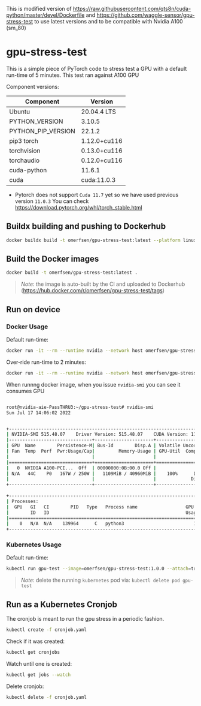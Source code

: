 This is modified version of https://raw.githubusercontent.com/qts8n/cuda-python/master/devel/Dockerfile and https://github.com/waggle-sensor/gpu-stress-test to use latest versions and to be compatible with Nvidia A100 (sm_80) 

# gpu-stress-test

This is a simple piece of PyTorch code to stress test a GPU with a default run-time of 5 minutes. This test ran against A100 GPU

Component versions:


| Component              | Version      |
| -----------            | -----------  |
| Ubuntu                 | 20.04.4 LTS  |
| PYTHON_VERSION         | 3.10.5       |
| PYTHON_PIP_VERSION     | 22.1.2       |
| pip3 torch             | 1.12.0+cu116 |
| torchvision            | 0.13.0+cu116 |
| torchaudio             | 0.12.0+cu116 |
| cuda-python            | 11.6.1       |
| cuda                   | cuda:11.0.3  |

* Pytorch does not support `Cuda 11.7` yet so we have used previous version `11.0.3` You can check https://download.pytorch.org/whl/torch_stable.html



## Buildx building and pushing to Dockerhub

```bash
docker buildx build -t omerfsen/gpu-stress-test:latest --platform linux/amd64,linux/arm64 --push .
```

## Build the Docker images
```bash
docker build -t omerfsen/gpu-stress-test:latest .
```

> *Note*: the image is auto-built by the CI and uploaded to Dockerhub (https://hub.docker.com/r/omerfsen/gpu-stress-test/tags)

## Run on device

### Docker Usage
Default run-time:
```bash
docker run -it --rm --runtime nvidia --network host omerfsen/gpu-stress-test:latest
```

Over-ride run-time to 2 minutes:
```bash
docker run -it --rm --runtime nvidia --network host omerfsen/gpu-stress-test:latest -m 2
```

When runnng docker image, when you issue `nvidia-smi` you can see it consumes GPU

```bash

root@nvidia-aie-PassTHRU3:~/gpu-stress-test# nvidia-smi 
Sun Jul 17 14:06:02 2022    


+-----------------------------------------------------------------------------+
| NVIDIA-SMI 515.48.07    Driver Version: 515.48.07    CUDA Version: 11.0.3   |
|-------------------------------+----------------------+----------------------+
| GPU  Name        Persistence-M| Bus-Id        Disp.A | Volatile Uncorr. ECC |
| Fan  Temp  Perf  Pwr:Usage/Cap|         Memory-Usage | GPU-Util  Compute M. |
|                               |                      |               MIG M. |
|===============================+======================+======================|
|   0  NVIDIA A100-PCI...  Off  | 00000000:0B:00.0 Off |                    0 |
| N/A   44C    P0   167W / 250W |   1109MiB / 40960MiB |    100%      Default |
|                               |                      |             Disabled |
+-------------------------------+----------------------+----------------------+
                                                                               
+-----------------------------------------------------------------------------+
| Processes:                                                                  |
|  GPU   GI   CI        PID   Type   Process name                  GPU Memory |
|        ID   ID                                                   Usage      |
|=============================================================================|
|    0   N/A  N/A    139964      C   python3                          1107MiB |
+-----------------------------------------------------------------------------+
```


### Kubernetes Usage
Default run-time:
```bash
kubectl run gpu-test --image=omerfsen/gpu-stress-test:1.0.0 --attach=true
```
> *Note*: delete the running `kubernetes` pod via: `kubectl delete pod gpu-test`



## Run as a Kubernetes Cronjob
The cronjob is meant to run the gpu stress in a periodic fashion.
```bash
kubectl create -f cronjob.yaml
```

Check if it was created:
```bash
kubectl get cronjobs
```

Watch until one is created:
```bash
kubectl get jobs --watch
```

Delete cronjob:
```bash
kubectl delete -f cronjob.yaml
```
